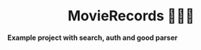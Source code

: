 <h1 align="center"> MovieRecords 🎄🎄🎄 </h1>
<p> <b>Example project with search, auth and good parser</b> </p>
